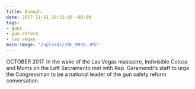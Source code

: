 ```yaml
---
title: Enough.
date: 2017-11-21 18:31:00 -08:00
tags:
- guns
- gun reform
- las vegas
main-image: "/uploads/IMG_0936.JPG"
---
```


OCTOBER 2017. In the wake of the Las Vegas massacre, Indivisible Colusa and Moms on the Left Sacramento met with Rep. Garamendi's staff to urge the Congressman to be a national leader of the gun safety reform conversation. 